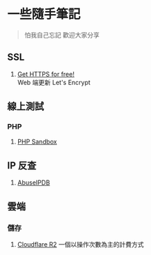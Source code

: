 # 一些隨手筆記
> 怕我自己忘記
歡迎大家分享

## SSL
1. [Get HTTPS for free!](https://gethttpsforfree.com/)  
Web 端更新 Let's Encrypt

## 線上測試

### PHP
1. [PHP Sandbox](https://onlinephp.io/)

## IP 反查
1. [AbuseIPDB](https://www.abuseipdb.com/)

## 雲端

### 儲存
1. [Cloudflare R2](https://www.cloudflare.com/zh-tw/products/r2/)
一個以操作次數為主的計費方式

